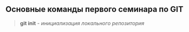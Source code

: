 ## Основные команды первого семинара по GIT ##

> **git init** - *инициализация локального репозитория*

